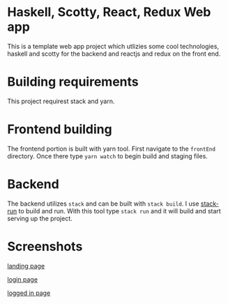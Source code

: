 
# Haskell, Scotty, React, Redux Web app

This is a template web app project which utlizies some cool technologies, haskell and scotty for the backend and reactjs and redux on the front end. 

# Building requirements

This project requirest stack and yarn.

# Frontend building

The frontend portion is built with yarn tool. First navigate to the `frontEnd` directory. Once there type `yarn watch` to begin build and staging files.

# Backend 

The backend utilizes `stack` and can be built with `stack build`. I use [stack-run](https://github.com/yamadapc/stack-run) to build and run. With this tool type `stack run` and it will build and start serving up the project.

# Screenshots

[landing page](https://github.com/kgwinnup/haskell-redux-app/blob/master/landing.png)

[login page](https://github.com/kgwinnup/haskell-redux-app/blob/master/login.png)

[logged in page](https://github.com/kgwinnup/haskell-redux-app/blob/master/loggedin.png)



